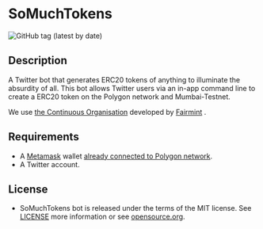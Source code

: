 # SoMuchTokens

![GitHub tag (latest by date)](https://img.shields.io/github/v/tag/edlansiaux/somuchtokens)

## Description

A Twitter bot that generates ERC20 tokens of anything to illuminate the absurdity of all. This bot allows Twitter users via an in-app command line to create a ERC20 token on the Polygon network and Mumbai-Testnet.

We use [the Continuous Organisation](https://github.com/C-ORG/c-org) developed by [Fairmint](https://www.fairmint.co/) . 

## Requirements

- A [Metamask](https://metamask.io/) wallet [already connected to Polygon network](https://docs.polygon.technology/docs/develop/metamask/config-polygon-on-metamask/).
- A Twitter account.

## License

- SoMuchTokens bot is released under the terms of the MIT license. See [LICENSE](https://github.com/edlansiaux/somuchtokens/blob/master/LICENSE) more information or see [opensource.org](https://opensource.org/licenses/MIT).
